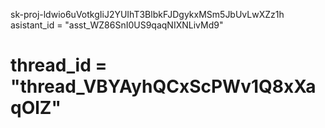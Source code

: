 sk-proj-ldwio6uVotkgIiJ2YUIhT3BlbkFJDgykxMSm5JbUvLwXZz1h
asistant_id = "asst_WZ86SnI0US9qaqNIXNLivMd9"
# thread_id = "thread_VBYAyhQCxScPWv1Q8xXaqOlZ"
